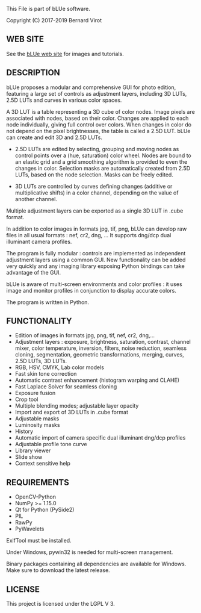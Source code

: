 This File is part of bLUe software.

Copyright (C) 2017-2019 Bernard Virot

## WEB SITE

See the [bLUe web site](http://bernard.virot.free.fr/) for images and tutorials.

## DESCRIPTION

 bLUe proposes a modular and comprehensive GUI for photo edition, featuring a large set of controls as adjustment layers, including
3D LUTs, 2.5D LUTs and curves in various color spaces.

A 3D LUT is a table representing a 3D cube of color nodes. Image pixels are associated
with nodes, based on their color. Changes are applied to each node individually,
giving full control over colors. When changes in color do not depend on the pixel brightnesses,
the table is called a 2.5D LUT. bLUe can create and edit 3D and 2.5D LUTs.

  * 2.5D LUTs are edited by selecting, grouping and moving nodes as control points over
a (hue, saturation) color wheel. Nodes are bound to an elastic grid and a grid smoothing algorithm is provided
to even the changes in color. Selection masks are automatically created from 2.5D LUTs, based on the node selection. 
Masks can be freely edited.

 * 3D LUTs are controlled by curves defining changes (additive or multiplicative shifts)
in a color channel, depending on the value of another channel. 

Multiple adjustment layers can be exported as a single 3D LUT in .cube format.

In addition to color images in formats jpg, tif, png, bLUe can develop raw files in all usual formats : nef, cr2, dng, ...
It supports dng/dcp dual illuminant camera profiles. 

The program is fully modular : controls are implemented as independent
adjustment layers using a common GUI. New functionality can be added very quickly and
any imaging library exposing Python bindings can take advantage of the GUI.

bLUe is aware of multi-screen environments and color profiles : it uses image and
monitor profiles in conjunction to display accurate colors.

The program is written in Python.

## FUNCTIONALITY

* Edition of images in formats jpg, png, tif, nef, cr2, dng,...
* Adjustment layers : exposure, brightness, saturation, contrast, channel mixer, color temperature, inversion, filters, noise reduction,
seamless cloning, segmentation, geometric transformations, merging, curves, 2.5D LUTs, 3D LUTs.
* RGB, HSV, CMYK, Lab color models
* Fast skin tone correction
* Automatic contrast enhancement (histogram warping and CLAHE)
* Fast Laplace Solver for seamless cloning
* Exposure fusion
* Crop tool
* Multiple blending modes; adjustable layer opacity
* Import and export of 3D LUTs in .cube format
* Adjustable masks
* Luminosity masks
* History
* Automatic import of camera specific dual illuminant dng/dcp profiles
* Adjustable profile tone curve
* Library viewer
* Slide show
* Context sensitive help

## REQUIREMENTS

* OpenCV-Python
* NumPy >= 1.15.0
* Qt for Python (PySide2)
* PIL
* RawPy
* PyWavelets

ExifTool must be installed.

Under Windows,  pywin32 is needed for multi-screen management.

Binary packages containing all dependencies are available for Windows.
Make sure to download the latest release.

## LICENSE

 This project is licensed under the LGPL V 3.
